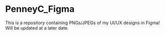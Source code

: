 # PenneyC_Figma
This is a repository containing PNGs/JPEGs of my UI/UX designs in Figma! Will be updated at a later date.
